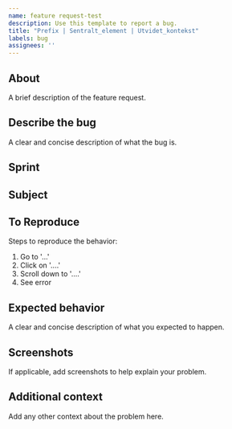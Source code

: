 ```yaml
---
name: feature request-test
description: Use this template to report a bug.
title: "Prefix | Sentralt_element | Utvidet_kontekst"
labels: bug
assignees: ''
---
```


## About
A brief description of the feature request.

## Describe the bug
A clear and concise description of what the bug is.

## Sprint
<!--- Provide the sprint number or name. Example: Sprint 21 -->

## Subject
<!--- Provide the subject of the issue. Example: User Authentication -->

## To Reproduce
Steps to reproduce the behavior:
1. Go to '...'
2. Click on '....'
3. Scroll down to '....'
4. See error

## Expected behavior
A clear and concise description of what you expected to happen.

## Screenshots
If applicable, add screenshots to help explain your problem.

## Additional context
Add any other context about the problem here.
